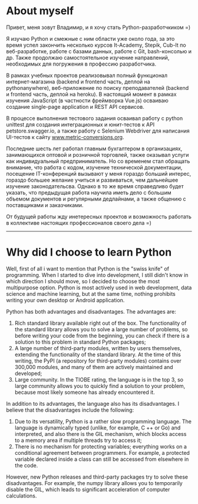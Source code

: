 # About myself
Привет, меня зовут Владимир, и я хочу стать Python-разработчкиком =)

Я изучаю Python и смежные с ним области уже около года, за это время успел закончить несколько курсов It-Academy, Stepik, Cub-It по веб-разработке, работе с базами данных, работе с Git, bash-консолью и др. Также продолжаю самостоятельное изучение направлений, необходимых для погружения в профессию разработчика.

В рамках учебных проектов реализовывал полный функционал интернет-магазина (backend и frontend часть, деплой на pythonanywhere), веб-приложение по поиску преподавателей (backend и frontend часть, деплой на heroku). В настоящий момент в рамках изучения JavaScript (в частности фреймворка Vue.js) осваиваю создание single-page application и REST API сервисов.

В процессе выполнения тестового задания осваивал работу с python unittest для создания интеграционных и юнит-тестов к API petstore.swagger.io, a также работу с Selenium Webdriver для написания UI-тестов к сайту www.metric-conversions.org.

Последние шесть лет работал главным бухгалтером в организациях, занимающихся оптовой и розничной торговлей, также оказывал услуги как индивидуальный предприниматель. Но со временем стал обращать внимание, что работа с кодом, изучение технической документации, посещение IT-конференций вызывают у меня гораздо больший интерес, гораздо большее желание учиться и развиваться, чем дальнейшее изучение законодательсва. Однако в то же время справедливо будет указать, что предыдущая работа научила иметь дело с большим объемом документов и регулярными дедлайнами, а также общению с поставщиками и заказчиками.

От будущей работы жду инетересных проектов и возможность работать в коллективе настоящих профессионалов своего дела =)
________________________

# Why did I choose to learn Python

Well, first of all i want to mention that Python is the "swiss knife" of programming. When I startеd to dive into development, I still didn't know in which direction I should move, so I decided to choose the most multipurpose option. Python is most actively used in web development, data science and machine learning, but at the same time, nothing prohibits writing your own desktop or Android application.

Python has both advantages and disadvantages. The advantages are:
1. Rich standard library available right out of the box. The functionality of the standard library allows you to solve a large number of problems, so before writing your code from the beginning, you can check if there is a solution to this problem in standard Python packages;
1. A large number of third-party modules, written by users themselves, extending the functionality of the standard library. At the time of this writing, the PyPI (a repository for third-party modules) contains over 300,000 modules, and many of them are actively maintained and developed;
1. Large community. In the TIOBE rating, the language is in the top 3, so large community allows you to quickly find a solution to your problem, because most likely someone has already encountered it.

In addition to its advantages, the language also has its disadvantages. I believe that the disadvantages include the following:
1. Due to its versatility, Python is a rather slow programming language. The language is dynamically typed (unlike, for example, C ++ or Go) and interpreted, and also there is the GIL mechanism, which blocks access to a memory area if multiple threads try to access it;
1. There is no mechanism for protecting variables; everything works on a conditional agreement between programmers. For example, a protected variable declared inside a class can still be accessed from elsewhere in the code.

However, new Python releases and third-party packages try to solve these disadvantages. For example, the numpy library allows you to temporarily disable the GIL, which leads to significant acceleration of computer calculations.